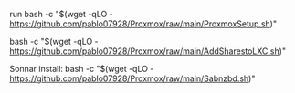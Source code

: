run 
bash -c "$(wget -qLO - https://github.com/pablo07928/Proxmox/raw/main/ProxmoxSetup.sh)"


bash -c "$(wget -qLO - https://github.com/pablo07928/Proxmox/raw/main/AddSharestoLXC.sh)"


Sonnar install:
bash -c "$(wget -qLO - https://github.com/pablo07928/Proxmox/raw/main/Sabnzbd.sh)"
